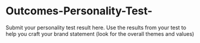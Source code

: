 # Outcomes-Personality-Test-
Submit your personality test result here. Use the results from your test to help you craft your brand statement (look for the overall themes and values)

